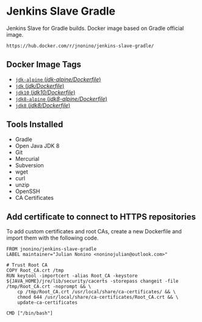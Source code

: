 # Jenkins Slave Gradle #

Jenkins Slave for Gradle builds. Docker image based on Gradle official image.

	https://hub.docker.com/r/jnonino/jenkins-slave-gradle/

## Docker Image Tags ##

-	[`jdk-alpine` (*jdk-alpine/Dockerfile*)](https://github.com/jnonino/jenkins-slave-gradle/blob/master/jdk-alpine/Dockerfile)
-	[`jdk` (*jdk/Dockerfile*)](https://github.com/jnonino/jenkins-slave-gradle/blob/master/jdk/Dockerfile)
-	[`jdk10` (*jdk10/Dockerfile*)](https://github.com/jnonino/jenkins-slave-gradle/blob/master/jdk10/Dockerfile)
-	[`jdk8-alpine` (*jdk8-alpine/Dockerfile*)](https://github.com/jnonino/jenkins-slave-gradle/blob/master/jdk8-alpine/Dockerfile)
-	[`jdk8` (*jdk8/Dockerfile*)](https://github.com/jnonino/jenkins-slave-gradle/blob/master/jdk8/Dockerfile)

## Tools Installed ##

- Gradle
- Open Java JDK 8
- Git
- Mercurial
- Subversion
- wget
- curl
- unzip
- OpenSSH
- CA Certificates

## Add certificate to connect to HTTPS repositories

To add custom certificates and root CAs, create a new Dockerfile and import them with the following code.

	FROM jnonino/jenkins-slave-gradle
	LABEL maintainer="Julian Nonino <noninojulian@outlook.com>"

	# Trust Root CA
	COPY Root_CA.crt /tmp
	RUN keytool -importcert -alias Root_CA -keystore ${JAVA_HOME}/jre/lib/security/cacerts -storepass changeit -file /tmp/Root_CA.crt -noprompt && \
		cp /tmp/Root_CA.crt /usr/local/share/ca-certificates/ && \
		chmod 644 /usr/local/share/ca-certificates/Root_CA.crt && \
		update-ca-certificates

	CMD ["/bin/bash"]

